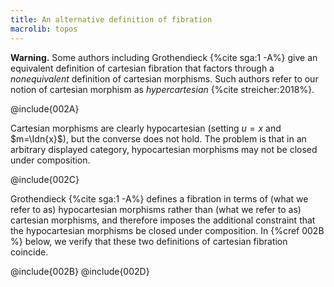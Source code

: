 ```yaml
---
title: An alternative definition of fibration
macrolib: topos
---
```


**Warning.** Some authors including Grothendieck {%cite sga:1 -A%} give an
equivalent definition of cartesian fibration that factors through a
*nonequivalent* definition of cartesian morphisms. Such authors refer to our
notion of cartesian morphism as *hypercartesian* {%cite streicher:2018%}.

@include{002A}

Cartesian morphisms are clearly hypocartesian (setting $u=x$ and $m=\Idn{x}$),
but the converse does not hold. The problem is that in an arbitrary displayed
category, hypocartesian morphisms may not be closed under composition.

@include{002C}

Grothendieck {%cite sga:1 -A%} defines a fibration in terms of (what we refer
to as) hypocartesian morphisms rather than (what we refer to as) cartesian
morphisms, and therefore imposes the additional constraint that the
hypocartesian morphisms be closed under composition. In {%cref 002B %} below, we
verify that these two definitions of cartesian fibration coincide.

@include{002B}
@include{002D}

